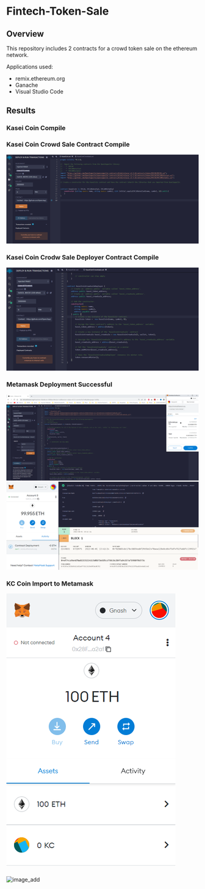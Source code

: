# Fintech-Token-Sale

## Overview

This repository includes 2 contracts for a crowd token sale on the ethereum network.

Applications used:
- remix.ethereum.org
- Ganache
- Visual Studio Code

## Results

###  Kasei Coin Compile

### Kasei Coin Crowd Sale Contract Compile

![image_add](Images/1_successful_compile.png)

### Kasei Coin Crodw Sale Deployer Contract Compile

![image_add](Images/3_kaseicoin_deployercontract_successful_compile.png)

### Metamask Deployment Successful

![image_add](Images/4_deploy_contract_metamask_ganache.png)
![image_add](Images/5_contract_deploy_confirm.png)

### KC Coin Import to Metamask

![image_add](Images/6_KC_Token.png)

###

![image_add]()